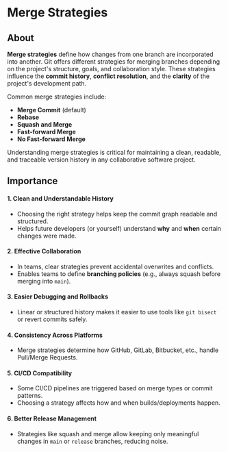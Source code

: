 # Merge Strategies

## About

**Merge strategies** define how changes from one branch are incorporated into another. Git offers different strategies for merging branches depending on the project's structure, goals, and collaboration style. These strategies influence the **commit history**, **conflict resolution**, and the **clarity** of the project's development path.

Common merge strategies include:

* **Merge Commit** (default)
* **Rebase**
* **Squash and Merge**
* **Fast-forward Merge**
* **No Fast-forward Merge**

Understanding merge strategies is critical for maintaining a clean, readable, and traceable version history in any collaborative software project.

## **Importance**

#### **1. Clean and Understandable History**

* Choosing the right strategy helps keep the commit graph readable and structured.
* Helps future developers (or yourself) understand **why** and **when** certain changes were made.

#### **2. Effective Collaboration**

* In teams, clear strategies prevent accidental overwrites and conflicts.
* Enables teams to define **branching policies** (e.g., always squash before merging into `main`).

#### **3. Easier Debugging and Rollbacks**

* Linear or structured history makes it easier to use tools like `git bisect` or revert commits safely.

#### **4. Consistency Across Platforms**

* Merge strategies determine how GitHub, GitLab, Bitbucket, etc., handle Pull/Merge Requests.

#### **5. CI/CD Compatibility**

* Some CI/CD pipelines are triggered based on merge types or commit patterns.
* Choosing a strategy affects how and when builds/deployments happen.

#### **6. Better Release Management**

* Strategies like squash and merge allow keeping only meaningful changes in `main` or `release` branches, reducing noise.
